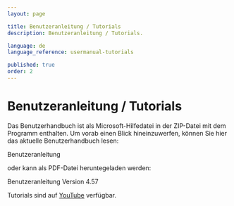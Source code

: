 ```yaml
---
layout: page

title: Benutzeranleitung / Tutorials
description: Benutzeranleitung / Tutorials.

language: de
language_reference: usermanual-tutorials

published: true
order: 2
---
```


# Benutzeranleitung / Tutorials

Das Benutzerhandbuch ist als Microsoft-Hilfedatei in der ZIP-Datei mit dem Programm enthalten. Um vorab einen Blick hineinzuwerfen, können Sie hier das aktuelle Benutzerhandbuch lesen:

Benutzeranleitung

oder kann als PDF-Datei heruntegeladen werden:

Benutzeranleitung Version 4.57

Tutorials sind auf [YouTube](https://www.youtube.com/channel/UCrTOh1TBYB2e_4rANDnN6BA) verfügbar.